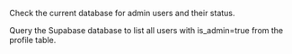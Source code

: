 Check the current database for admin users and their status.

Query the Supabase database to list all users with is_admin=true from the profile table.
